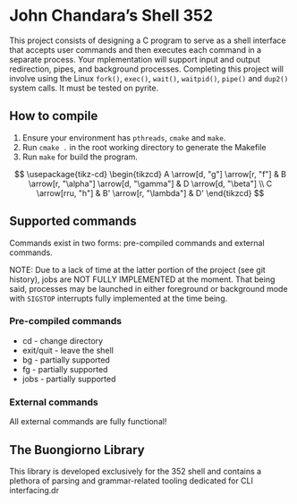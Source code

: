 # John Chandara’s Shell 352

This project consists of designing a C program to serve as a shell interface that accepts user commands and then executes each command in a separate process. Your mplementation will support input and output redirection, pipes, and background processes. Completing this project will involve using the Linux `fork()`, `exec()`, `wait()`, `waitpid()`, `pipe()` and `dup2()` system calls. It must be tested on pyrite.

## How to compile

1. Ensure your environment has `pthreads`, `cmake` and `make`.
2. Run `cmake .` in the root working directory to generate the Makefile
3. Run `make` for build the program.

$$
\usepackage{tikz-cd}
\begin{tikzcd}
A \arrow[d, "g"] \arrow[r, "f"] & B \arrow[r, "\alpha"] \arrow[d, "\gamma"] & D \arrow[d, "\beta"] \\
C \arrow[rru, "h"] & B' \arrow[r, "\lambda"] & D'
\end{tikzcd}
$$



## Supported commands

Commands exist in two forms: pre-compiled commands and external commands.

NOTE: Due to a lack of time at the latter portion of the project (see git history), jobs are NOT FULLY IMPLEMENTED at the moment. That being said, processes may be launched in either foreground or background mode with `SIGSTOP` interrupts fully implemented at the time being.

### Pre-compiled commands

* cd - change directory
* exit/quit - leave the shell
* bg - partially supported
* fg - partially supported
* jobs - partially supported

### External commands

All external commands are fully functional!

## The Buongiorno Library

This library is developed exclusively for the 352 shell and contains a plethora of parsing and grammar-related tooling dedicated for CLI interfacing.dr